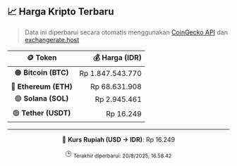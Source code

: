 

<!-- HARGA_KRIPTO -->
## 📈 Harga Kripto Terbaru

> Data ini diperbarui secara otomatis menggunakan [CoinGecko API](https://www.coingecko.com/) dan [exchangerate.host](https://exchangerate.host/)

<div align="center">

| 🪙 Token | 💰 Harga (IDR) |
|:------:|---------------:|
| 🟠 **Bitcoin (BTC)**   | Rp 1.847.543.770 |
| 🔵 **Ethereum (ETH)**  | Rp 68.631.908 |
| 🟣 **Solana (SOL)**    | Rp 2.945.461 |
| 🟢 **Tether (USDT)**   | Rp 16.249 |

---

💱 **Kurs Rupiah (USD → IDR)**: Rp 16.249

🕒 <sub>Terakhir diperbarui: 20/8/2025, 16.58.42</sub>

</div>
<!-- /HARGA_KRIPTO -->